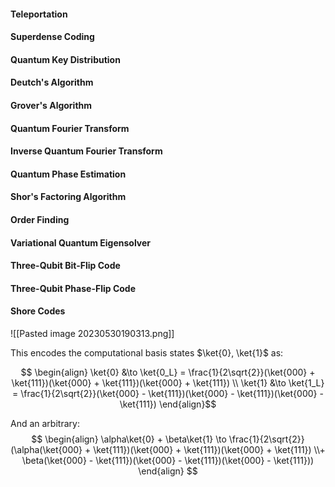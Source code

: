 #### Teleportation

#### Superdense Coding

#### Quantum Key Distribution

#### Deutch's Algorithm


#### Grover's Algorithm

#### Quantum Fourier Transform

#### Inverse Quantum Fourier Transform

#### Quantum Phase Estimation

#### Shor's Factoring Algorithm

#### Order Finding

#### Variational Quantum Eigensolver

#### Three-Qubit Bit-Flip Code

#### Three-Qubit Phase-Flip Code

#### Shore Codes

![[Pasted image 20230530190313.png]]

This encodes the computational basis states $\ket{0}, \ket{1}$ as:

$$
\begin{align}
\ket{0} &\to \ket{0_L} = \frac{1}{2\sqrt{2}}(\ket{000} + \ket{111})(\ket{000} + \ket{111})(\ket{000} + \ket{111}) \\
\ket{1} &\to \ket{1_L} = \frac{1}{2\sqrt{2}}(\ket{000} - \ket{111})(\ket{000} - \ket{111})(\ket{000} - \ket{111})  
\end{align}$$

And an arbitrary:
$$
\begin{align}
\alpha\ket{0} + \beta\ket{1} \to \frac{1}{2\sqrt{2}}(\alpha(\ket{000} + \ket{111})(\ket{000} + \ket{111})(\ket{000} + \ket{111}) \\+ \beta(\ket{000} - \ket{111})(\ket{000} - \ket{111})(\ket{000} - \ket{111})) 
\end{align}
$$
